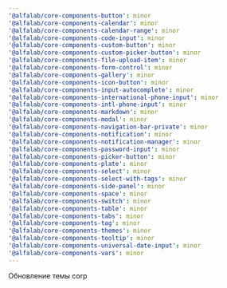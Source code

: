 ```yaml
---
'@alfalab/core-components-button': minor
'@alfalab/core-components-calendar': minor
'@alfalab/core-components-calendar-range': minor
'@alfalab/core-components-code-input': minor
'@alfalab/core-components-custom-button': minor
'@alfalab/core-components-custom-picker-button': minor
'@alfalab/core-components-file-upload-item': minor
'@alfalab/core-components-form-control': minor
'@alfalab/core-components-gallery': minor
'@alfalab/core-components-icon-button': minor
'@alfalab/core-components-input-autocomplete': minor
'@alfalab/core-components-international-phone-input': minor
'@alfalab/core-components-intl-phone-input': minor
'@alfalab/core-components-markdown': minor
'@alfalab/core-components-modal': minor
'@alfalab/core-components-navigation-bar-private': minor
'@alfalab/core-components-notification': minor
'@alfalab/core-components-notification-manager': minor
'@alfalab/core-components-password-input': minor
'@alfalab/core-components-picker-button': minor
'@alfalab/core-components-plate': minor
'@alfalab/core-components-select': minor
'@alfalab/core-components-select-with-tags': minor
'@alfalab/core-components-side-panel': minor
'@alfalab/core-components-space': minor
'@alfalab/core-components-switch': minor
'@alfalab/core-components-table': minor
'@alfalab/core-components-tabs': minor
'@alfalab/core-components-tag': minor
'@alfalab/core-components-themes': minor
'@alfalab/core-components-tooltip': minor
'@alfalab/core-components-universal-date-input': minor
'@alfalab/core-components-vars': minor
---
```


Обновление темы corp
